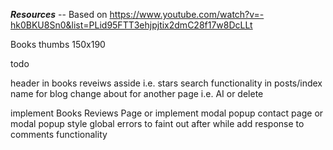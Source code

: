 ***Resources*** --
Based on https://www.youtube.com/watch?v=-hk0BKU8Sn0&list=PLid95FTT3ehjpjtix2dmC28f17w8DcLLt

Books thumbs
150x190

todo

header in books reveiws asside i.e. stars
search functionality in posts/index
name for blog
change about for another page i.e. AI or delete

implement Books Reviews Page or implement modal popup
contact page or modal popup
style global errors to faint out after while
add response to comments functionality






